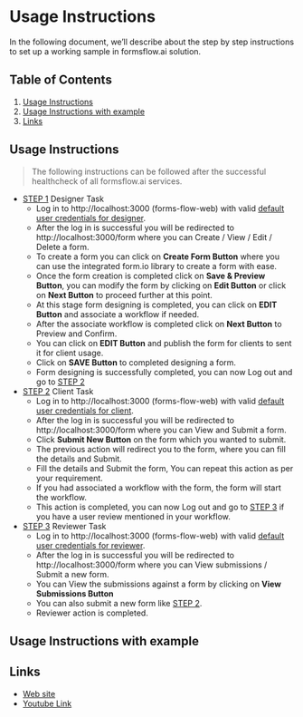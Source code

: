# Usage Instructions
In the following document, we’ll describe about the step by step instructions to set up a working sample in formsflow.ai solution.

## Table of Contents
1. [Usage Instructions](#usage-instructions)
2. [Usage Instructions with example](#usage-instructions-with-example)
3. [Links](#links)


## Usage Instructions

> The following instructions can be followed after the successful healthcheck of all formsflow.ai services.

* [STEP 1](#) Designer Task
    * Log in to http://localhost:3000 (forms-flow-web) with valid [default user credentials for designer](./forms-flow-idm/keycloak/README.md#formsflow-ai-user-credentials).
    * After the log in is successful you will be redirected to http://localhost:3000/form where you can Create / View / Edit / Delete a form.
    * To create a form you can click on **Create Form Button** where you can use the integrated form.io library to create a form with ease.
    * Once the form creation is completed click on **Save & Preview Button**, you can modify the form by clicking on **Edit Button** or click on **Next Button** to proceed further at this point.
    * At this stage form designing is completed, you can click on **EDIT Button** and associate a workflow if needed.
    * After the associate workflow is completed click on **Next Button** to Preview and Confirm.
    * You can click on **EDIT Button** and publish the form for clients to sent it for client usage.
    * Click on **SAVE Button** to completed designing a form.
    * Form designing is successfully completed, you can now Log out and go to [STEP 2](#) 
* [STEP 2](#) Client Task
    * Log in to http://localhost:3000 (forms-flow-web) with valid [default user credentials for client](./forms-flow-idm/keycloak/README.md#formsflow-ai-user-credentials).
    * After the log in is successful you will be redirected to http://localhost:3000/form where you can View and Submit a form.
    * Click **Submit New Button** on the form which you wanted to submit.
    * The previous action will redirect you to the form, where you can fill the details and Submit.
    * Fill the details and Submit the form, You can repeat this action as per your requirement.
    * If you had associated a workflow with the form, the form will start the workflow.
    * This action is completed, you can now Log out and go to [STEP 3](#) if you have a user review mentioned in your workflow.
* [STEP 3](#) Reviewer Task
    * Log in to http://localhost:3000 (forms-flow-web) with valid [default user credentials for reviewer](./forms-flow-idm/keycloak/README.md#formsflow-ai-user-credentials).
    * After the log in is successful you will be redirected to http://localhost:3000/form where you can View submissions / Submit a new form.
    * You can View the submissions against a form by clicking on **View Submissions Button**
    * You can also submit a new form like [STEP 2](#).
    * Reviewer action is completed.

## Usage Instructions with example



## Links

* [Web site](https://formsflow.ai/)
* [Youtube Link](https://youtu.be/_H-P3Av3gqg)


